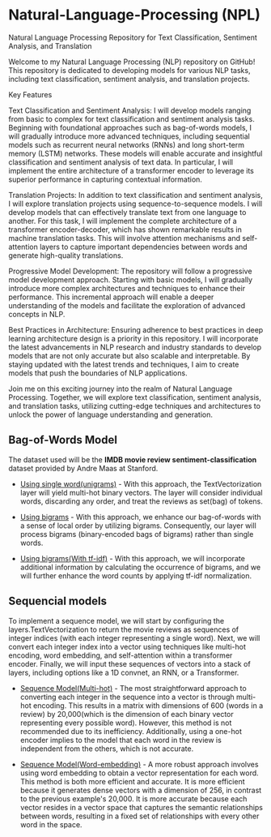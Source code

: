 # Natural-Language-Processing (NPL)
Natural Language Processing Repository for Text Classification, Sentiment Analysis, and Translation

Welcome to my Natural Language Processing (NLP) repository on GitHub! This repository is dedicated to developing models for various NLP tasks, including text classification, sentiment analysis, and translation projects.

Key Features

Text Classification and Sentiment Analysis:
I will develop models ranging from basic to complex for text classification and sentiment analysis tasks. Beginning with foundational approaches such as bag-of-words models, I will gradually introduce more advanced techniques, including sequential models such as recurrent neural networks (RNNs) and long short-term memory (LSTM) networks. These models will enable accurate and insightful classification and sentiment analysis of text data. In particular, I will implement the entire architecture of a transformer encoder to leverage its superior performance in capturing contextual information.

Translation Projects:
In addition to text classification and sentiment analysis, I will explore translation projects using sequence-to-sequence models. I will develop models that can effectively translate text from one language to another. For this task, I will implement the complete architecture of a transformer encoder-decoder, which has shown remarkable results in machine translation tasks. This will involve attention mechanisms and self-attention layers to capture important dependencies between words and generate high-quality translations.

Progressive Model Development:
The repository will follow a progressive model development approach. Starting with basic models, I will gradually introduce more complex architectures and techniques to enhance their performance. This incremental approach will enable a deeper understanding of the models and facilitate the exploration of advanced concepts in NLP.

Best Practices in Architecture:
Ensuring adherence to best practices in deep learning architecture design is a priority in this repository. I will incorporate the latest advancements in NLP research and industry standards to develop models that are not only accurate but also scalable and interpretable. By staying updated with the latest trends and techniques, I aim to create models that push the boundaries of NLP applications.

Join me on this exciting journey into the realm of Natural Language Processing. Together, we will explore text classification, sentiment analysis, and translation tasks, utilizing cutting-edge techniques and architectures to unlock the power of language understanding and generation.

## Bag-of-Words Model

The dataset used will be the **IMDB movie review sentiment-classification** dataset provided by Andre Maas at Stanford. 

 - [Using single word(unigrams)](https://nbviewer.jupyter.org/github/antirrabia/Natural-Language-Processing/blob/main/notebooks/BagOfWords(1-gram).ipynb) - With this approach, the TextVectorization layer will yield multi-hot binary vectors. The layer will consider individual words, discarding any order, and treat the reviews as set(bag) of tokens.

- [Using bigrams](https://nbviewer.jupyter.org/github/antirrabia/Natural-Language-Processing/blob/main/notebooks/BagOfWords(multi-hot-bigram).ipynb) - With this approach, we enhance our bag-of-words with a sense of local order by utilizing bigrams. Consequently, our layer will process bigrams (binary-encoded bags of bigrams) rather than single words.

- [Using bigrams(With tf-idf)](https://nbviewer.jupyter.org/github/antirrabia/Natural-Language-Processing/blob/main/notebooks/BagOfWords(tf-idf_bigram).ipynb) - With this approach, we will incorporate additional information by calculating the occurrence of bigrams, and we will further enhance the word counts by applying tf-idf normalization.


## Sequencial models
To implement a sequence model, we will start by configuring the layers.TextVectorization to return the movie reviews as sequences of integer indices (with each integer representing a single word). Next, we will convert each integer index into a vector using techniques like multi-hot encoding, word embedding, and self-attention within a transformer encoder. Finally, we will input these sequences of vectors into a stack of layers, including options like a 1D convnet, an RNN, or a Transformer.

- [Sequence Model(Multi-hot)](https://nbviewer.jupyter.org/github/antirrabia/Natural-Language-Processing/blob/main/notebooks/Sequence(one-hot_int).ipynb) - The most straightforward approach to converting each integer in the sequence into a vector is through multi-hot encoding. This results in a matrix with dimensions of 600 (words in a review) by 20,000(which is the dimension of each binary vector representing every possible word). However, this method is not recommended due to its inefficiency. Additionally, using a one-hot encoder implies to the model that each word in the review is independent from the others, which is not accurate.

- [Sequence Model(Word-embedding)](https://nbviewer.jupyter.org/github/antirrabia/Natural-Language-Processing/blob/main/notebooks/Sequence(WordEmbedding).ipynb) - A more robust approach involves using word embedding to obtain a vector representation for each word. This method is both more efficient and accurate. It is more efficient because it generates dense vectors with a dimension of 256, in contrast to the previous example's 20,000. It is more accurate because each vector resides in a vector space that captures the semantic relationships between words, resulting in a fixed set of relationships with every other word in the space.
